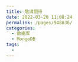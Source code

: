 ```yaml
---
title: 敬请期待
date: 2022-03-20 11:08:24
permalink: /pages/948036/
categories:
  - 数据库
  - MongoDB
tags:
  - 
---
```

